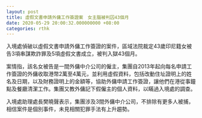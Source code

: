 ```yaml
---
layout: post
title: 虛假文書申請外傭工作簽證案　女主腦被判囚43個月
date: 2020-05-29 20:00:32.000000000 +08:00
categories: rthk
---
```


入境處偵破以虛假文書申請外傭工作簽證的案件，區域法院裁定43歲印尼籍女被告3項串謀欺詐罪及5項虛假文書成立，被判入獄43個月。

案情指，該名女被告是一間外傭中介公司的僱主，集團自2013年起向每名申請工作簽證的外傭收取港幣2萬至4萬元，並利用虛假資料，包括改動住址證明上的姓名及日期，以及財務證明上的金額等，協助外傭申請工作簽證，讓他們在港從事鐘點及餐廳清潔工作。集團又教外傭記下假僱主的個人資料，以瞞過入境處的調查。

入境處助理處長樊曉聲表示，集團涉及3間外傭中介公司，不排除有更多人被捕，相信案件是個別事件，未見相關犯罪手法有上升趨勢。
